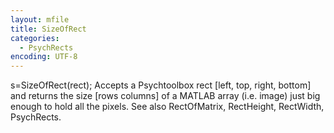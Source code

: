 ```yaml
---
layout: mfile
title: SizeOfRect
categories:
  - PsychRects
encoding: UTF-8
---
```


s=SizeOfRect(rect);
Accepts a Psychtoolbox rect [left, top, right, bottom] and returns the
size [rows columns] of a MATLAB array (i.e. image) just big enough to
hold all the pixels.
See also RectOfMatrix, RectHeight, RectWidth, PsychRects.